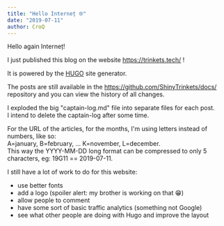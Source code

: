 ```yaml
---
title: "Hello Interneț 🌐"
date: "2019-07-11"
author: CroQ
---
```


Hello again Interneț!

I just published this blog on the website https://trinkets.tech/ !

It is powered by the [HUGO](https://gohugo.io/) site generator.

The posts are still available in the https://github.com/ShinyTrinkets/docs/ repository and you can view the history of all changes.

I exploded the big "captain-log.md" file into separate files for each post.<br/>
I intend to delete the captain-log after some time.

For the URL of the articles, for the months, I'm using letters instead of numbers, like so:<br/>
A=january, B=february, ... K=november, L=december.<br/>
This way the YYYY-MM-DD long format can be compressed to only 5 characters, eg: 19G11 == 2019-07-11.


I still have a lot of work to do for this website:

* use better fonts
* add a logo (spoiler alert: my brother is working on that 😁)
* allow people to comment
* have some sort of basic traffic analytics (something not Google)
* see what other people are doing with Hugo and improve the layout
